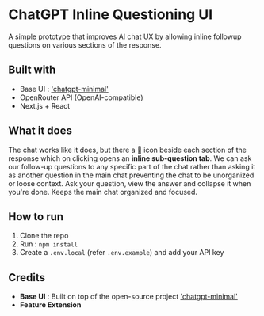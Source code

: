# ChatGPT Inline Questioning UI

A simple prototype that improves AI chat UX by allowing inline followup questions on various sections of the response.

## Built with

- Base UI : ['chatgpt-minimal'](https://github.com/blrchen/chatgpt-minimal)
- OpenRouter API (OpenAI-compatible)
- Next.js + React

## What it does

The chat works like it does, but there a 💬 icon beside each section of the response which on clicking opens an **inline sub-question tab**. We can ask our follow-up questions to any specific part of the chat rather than asking it as another question in the main chat preventing the chat to be unorganized or loose context. Ask your question, view the answer and collapse it when you're done. Keeps the main chat organized and focused. 

## How to run

1. Clone the repo
2. Run : `npm install`
3. Create a `.env.local` (refer `.env.example`) and add your API key

## Credits

- **Base UI** : Built on top of the open-source project ['chatgpt-minimal'](https://github.com/blrchen/chatgpt-minimal)
- **Feature Extension**
